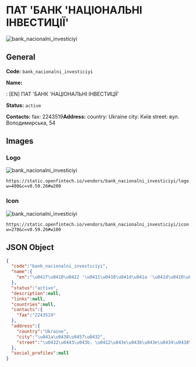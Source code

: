 
# ПАТ 'БАНК 'НАЦІОНАЛЬНІ ІНВЕСТИЦІЇ' 
![bank_nacionalni_investiciyi](https://static.openfintech.io/vendors/bank_nacionalni_investiciyi/logo.svg?w=400&c=v0.59.26#w200)  

## General 
 
**Code:** `bank_nacionalni_investiciyi` 
 
**Name:** 
 
:	[EN] ПАТ 'БАНК 'НАЦІОНАЛЬНІ ІНВЕСТИЦІЇ' 
 
**Status:** `active` 
 
**Contacts:** 
fax: 2243519**Address:** 
country: Ukraine 
city: Київ 
street: вул. Володимирська, 54 

## Images 

### Logo 
 
![bank_nacionalni_investiciyi](https://static.openfintech.io/vendors/bank_nacionalni_investiciyi/logo.svg?w=400&c=v0.59.26#w200)  

```
https://static.openfintech.io/vendors/bank_nacionalni_investiciyi/logo.svg?w=400&c=v0.59.26#w200
```  

### Icon 
 
![bank_nacionalni_investiciyi](https://static.openfintech.io/vendors/bank_nacionalni_investiciyi/icon.svg?w=278&c=v0.59.26#w100)  

```
https://static.openfintech.io/vendors/bank_nacionalni_investiciyi/icon.svg?w=278&c=v0.59.26#w100
```  

## JSON Object 

```json
{
  "code":"bank_nacionalni_investiciyi",
  "name":{
    "en":"\u041f\u0410\u0422 '\u0411\u0410\u041d\u041a '\u041d\u0410\u0426\u0406\u041e\u041d\u0410\u041b\u042c\u041d\u0406 \u0406\u041d\u0412\u0415\u0421\u0422\u0418\u0426\u0406\u0407'"
  },
  "status":"active",
  "description":null,
  "links":null,
  "countries":null,
  "contacts":{
    "fax":"2243519"
  },
  "address":{
    "country":"Ukraine",
    "city":"\u041a\u0438\u0457\u0432",
    "street":"\u0432\u0443\u043b. \u0412\u043e\u043b\u043e\u0434\u0438\u043c\u0438\u0440\u0441\u044c\u043a\u0430, 54"
  },
  "social_profiles":null
}
```  
